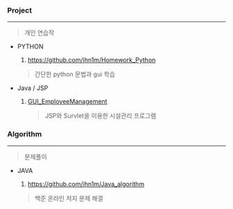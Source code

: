 ### Project

---

> 개인 연습작

- PYTHON

  1.  https://github.com/jhn1m/Homework_Python
  
     > 간단한 python 문법과 gui 학습 

- Java / JSP

  1. [GUI_EmployeeManagement](https://github.com/kim6394/Project/tree/master/java/GUI_EmployeeManagement)

     > JSP와 Survlet을 이용한 시설관리 프로그램


### Algorithm

---

> 문제풀이

- JAVA

  1.  https://github.com/jhn1m/Java_algorithm
    
    > 백준 온라인 저지 문제 해결

<br>
